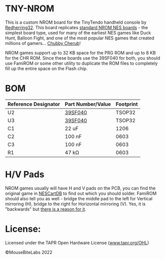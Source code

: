 # TNY-NROM
This is a custom NROM board for the TinyTendo handheld console by <a href="https://github.com/Redherring32">Redherring32</a>. This board replicates <a href="https://www.nesdev.org/wiki/NROM">standard NROM NES boards</a> - the simplest board type, used for many of the earliest NES games like Duck Hunt, Balloon Fight, and one of the most popular NES games that created millions of gamers... <a href="https://nescartdb.com/profile/view/1076/chubby-cherub">Chubby Cherub</a>!

NROM games support up to 32 KB space for the PRG ROM and up to 8 KB for the CHR ROM. Since these boards use the 39SF040 for both, you should use FamiROM or some other utility to duplicate the ROM files to completely fill up the entire space on the Flash chip.

# BOM

| Reference Designator  | Part Number/Value | Footprint  |
| ------------- | ------------- | ------------- |
| U2  | <a href="https://www.mouser.com/ProductDetail/Microchip-Technology/SST39SF040-70-4C-WHE?qs=Oo69DRhzroe%2FJKrgAmUE5Q%3D%3D">39SF040</a>  | TSOP32  |
| U3  | <a href="https://www.mouser.com/ProductDetail/Microchip-Technology/SST39SF040-70-4C-WHE?qs=Oo69DRhzroe%2FJKrgAmUE5Q%3D%3D">39SF040</a>  | TSOP32  |
| C1  | 22 uF  | 1206  |
| C2  | 100 nF  | 0603  |
| C3  | 100 nF  | 0603  |
| R1  | 47 kΩ  | 0603  |

# H/V Pads

NROM games usually will have H and V pads on the PCB, you can find the original game in <a href="https://nescartdb.com/">NESCartDB</a> to find out which you should solder. FamiROM should also tell you as well - bridge the middle pad to the left for Vertical mirroring (H), bridge to the right for Horizontal mirroring (V). Yes, it is "backwards" but <a href="https://www.youtube.com/watch?v=UepNwgFJ83k&ab_channel=DisplacedGamers">there is a reason for it</a>.

# License:
Licensed under the TAPR Open Hardware License (www.tapr.org/OHL)

©MouseBiteLabs 2022
